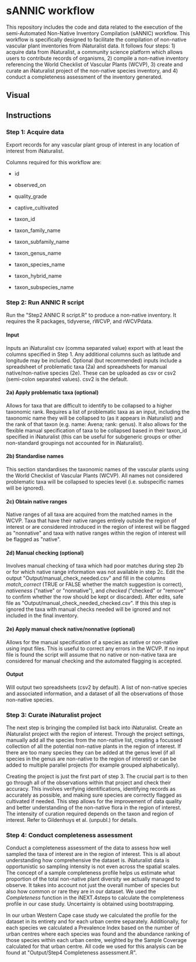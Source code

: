 # sANNIC workflow

This repository includes the code and data related to the execution of the semi-Automated Non-Native Inventory Compilation (sANNIC) workflow. This workflow is specifically designed to facilitate the compilation of non-native vascular plant inventories from iNaturalist data. It follows four steps: 1) acquire data from iNaturalist, a community science platform which allows users to contribute records of organisms, 2) compile a non-native inventory referencing the World Checklist of Vascular Plants (WCVP), 3) create and curate an iNaturalist project of the non-native species inventory, and 4) conduct a completeness assessment of the inventory generated.

## Visual

## Instructions

### Step 1: Acquire data

Export records for any vascular plant group of interest in any location of interest from iNaturalist.

Columns required for this workflow are:

-   id 

-   observed_on

-   quality_grade

-   captive_cultivated

-   taxon_id

-   taxon_family_name

-   taxon_subfamily_name

-   taxon_genus_name

-   taxon_species_name

-   taxon_hybrid_name

-   taxon_subspecies_name

### Step 2: Run ANNIC R script

Run the "Step2 ANNIC R script.R" to produce a non-native inventory. It requires the R packages, tidyverse, rWCVP, and rWCVPdata.

#### Input

Inputs an iNaturalist csv (comma separated value) export with at least the columns specified in Step 1. Any additional columns such as latitude and longitude may be included. Optional (but recommended) inputs include a spreadsheet of problematic taxa (2a) and spreadsheets for manual native/non-native species (2e). These can be uploaded as csv or csv2 (semi-colon separated values). csv2 is the default.

#### 2a) Apply problematic taxa (optional)

Allows for taxa that are difficult to identify to be collapsed to a higher taxonomic rank. Requires a list of problematic taxa as an input, including the taxonomic name they will be collapsed to (as it appears in iNaturalist) and the rank of that taxon (e.g. name: Avena; rank: genus). It also allows for the flexible manual specification of taxa to be collapsed based in their taxon_id specified in iNaturalist (this can be useful for subgeneric groups or other non-standard groupings not accounted for in iNaturalist).

#### 2b) Standardise names

This section standardises the taxonomic names of the vascular plants using the World Checklist of Vascular Plants (WCVP). All names not considered problematic taxa will be collapsed to species level (i.e. subspecific names will be ignored).

#### 2c) Obtain native ranges

Native ranges of all taxa are acquired from the matched names in the WCVP. Taxa that have their native ranges entirely outside the region of interest or are considered introduced in the region of interest will be flagged as "nonnative" and taxa with native ranges within the region of interest will be flagged as "native".

#### 2d) Manual checking (optional)

Involves manual checking of taxa which had poor matches during step 2b or for which native range information was not available in step 2c. Edit the output "Output/manual_check_needed.csv" and fill in the columns *match_correct* (TRUE or FALSE whether the match suggestion is correct), *nativeness* ("native" or "nonnative"), and *checked* ("checked" or "remove" to confirm whether the row should be kept or discarded). After edits, safe file as "Output/manual_check_needed_checked.csv". If this this step is ignored the taxa with manual checks needed will be ignored and not included in the final inventory.

#### 2e) Apply manual check native/nonnative (optional)

Allows for the manual specification of a species as native or non-native using input files. This is useful to correct any errors in the WCVP. If no input file is found the script will assume that no native or non-native taxa are considered for manual checking and the automated flagging is accepted.

#### Output

Will output two spreadsheets (csv2 by default). A list of non-native species and associated information, and a dataset of all the observations of those non-native species.

### Step 3: Curate iNaturalist project

The next step is bringing the compiled list back into iNaturalist. Create an iNaturalist project with the region of interest. Through the project settings, manually add all the species from the non-native list, creating a focussed collection of all the potential non-native plants in the region of interest. If there are too many species they can be added at the genus level (if all species in the genus are non-native to the region of interest) or can be added to multiple parallel projects (for example grouped alphabetically).

Creating the project is just the first part of step 3. The crucial part is to then go through all of the observations within that project and check their accuracy. This involves verifying identifications, identifying records as accurately as possible, and making sure species are correctly flagged as cultivated if needed. This step allows for the improvement of data quality and better understanding of the non-native flora in the region of interest. The intensity of curation required depends on the taxon and region of interest. Refer to Gildenhuys et al. (unpubl.) for details.

### Step 4: Conduct completeness assessment

Conduct a completeness assessment of the data to assess how well sampled the taxa of interest are in the region of interest. This is all about understanding how comprehensive the dataset is. iNaturalist data is opportunistic so sampling intensity is not even across the spatial scales. The concept of a sample completeness profile helps us estimate what proportion of the total non-native plant diversity we actually managed to observe. It takes into account not just the overall number of species but also how common or rare they are in our dataset. We used the *Completeness* function in the iNEXT.4steps to calculate the completeness profile in our case study. Uncertainty is obtained using bootstrapping.

In our urban Western Cape case study we calculated the profile for the dataset in its entirety and for each urban centre separately. Additionally, for each species we calculated a Prevalence Index based on the number of urban centres where each species was found and the abundance ranking of those species within each urban centre, weighted by the Sample Coverage calculated for that urban centre. All code we used for this analysis can be found at "Output/Step4 Completeness assessment.R".
